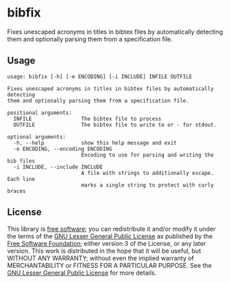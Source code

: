 # bibfix

Fixes unescaped acronyms in titles in bibtex files by automatically detecting them and optionally parsing them from a specification file.

## Usage

~~~
usage: bibfix [-h] [-e ENCODING] [-i INCLUDE] INFILE OUTFILE

Fixes unescaped acronyms in titles in bibtex files by automatically detecting
them and optionally parsing them from a specification file.

positional arguments:
  INFILE                The bibtex file to process
  OUTFILE               The bibtex file to write to or - for stdout.

optional arguments:
  -h, --help            show this help message and exit
  -e ENCODING, --encoding ENCODING
                        Encoding to use for parsing and writing the bib files
  -i INCLUDE, --include INCLUDE
                        A file with strings to additionally escape. Each line
                        marks a single string to protect with curly braces
~~~

## License

This library is [free software](https://en.wikipedia.org/wiki/Free_software); you can redistribute it and/or modify it under the terms of the [GNU Lesser General Public License](https://en.wikipedia.org/wiki/GNU_Lesser_General_Public_License) as published by the [Free Software Foundation](https://en.wikipedia.org/wiki/Free_Software_Foundation); either version 3 of the License, or any later version. This work is distributed in the hope that it will be useful, but WITHOUT ANY WARRANTY; without even the implied warranty of MERCHANTABILITY or FITNESS FOR A PARTICULAR PURPOSE. See the [GNU Lesser General Public License](https://www.gnu.org/copyleft/lgpl.html) for more details.
